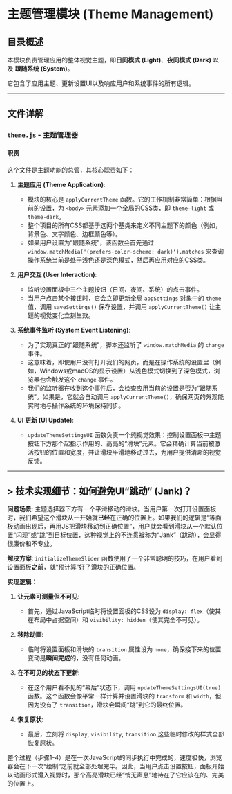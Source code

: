 # 主题管理模块 (Theme Management)

## 目录概述

本模块负责管理应用的整体视觉主题，即**日间模式 (Light)**、**夜间模式 (Dark)** 以及 **跟随系统 (System)**。

它包含了应用主题、更新设置UI以及响应用户和系统事件的所有逻辑。

---

## 文件详解

### `theme.js` - 主题管理器

#### 职责

这个文件是主题功能的总管，其核心职责如下：

1.  **主题应用 (Theme Application)**:
    -   模块的核心是 `applyCurrentTheme` 函数。它的工作机制非常简单：根据当前的设置，为 `<body>` 元素添加一个全局的CSS类，即 `theme-light` 或 `theme-dark`。
    -   整个项目的所有CSS都基于这两个基类来定义不同主题下的颜色（例如，背景色、文字颜色、边框颜色等）。
    -   如果用户设置为“跟随系统”，该函数会首先通过 `window.matchMedia('(prefers-color-scheme: dark)').matches` 来查询操作系统当前是处于浅色还是深色模式，然后再应用对应的CSS类。

2.  **用户交互 (User Interaction)**:
    -   监听设置面板中三个主题按钮（日间、夜间、系统）的点击事件。
    -   当用户点击某个按钮时，它会立即更新全局 `appSettings` 对象中的 `theme` 值，调用 `saveSettings()` 保存设置，并调用 `applyCurrentTheme()` 让主题的视觉变化立刻生效。

3.  **系统事件监听 (System Event Listening)**:
    -   为了实现真正的“跟随系统”，脚本还监听了 `window.matchMedia` 的 `change` 事件。
    -   这意味着，即使用户没有打开我们的网页，而是在操作系统的设置里（例如，Windows或macOS的显示设置）从浅色模式切换到了深色模式，浏览器也会触发这个 `change` 事件。
    -   我们的监听器在收到这个事件后，会检查应用当前的设置是否为“跟随系统”。如果是，它就会自动调用 `applyCurrentTheme()`，确保网页的外观能实时地与操作系统的环境保持同步。

4.  **UI 更新 (UI Update)**:
    -   `updateThemeSettingsUI` 函数负责一个纯视觉效果：控制设置面板中主题按钮下方那个起指示作用的、高亮的“滑块”元素。它会精确计算当前被激活按钮的位置和宽度，并让滑块平滑地移动过去，为用户提供清晰的视觉反馈。

---

## > 技术实现细节：如何避免UI“跳动” (Jank)？

**问题场景**: 主题选择器下方有一个平滑移动的滑块。当用户第一次打开设置面板时，我们希望这个滑块从一开始就**已经**在正确的位置上。如果我们的逻辑是“等面板动画出现后，再用JS把滑块移动到正确位置”，用户就会看到滑块从一个默认位置“闪现”或“跳”到目标位置，这种视觉上的不连贯被称为“Jank”（跳动），会显得很廉价和不专业。

**解决方案**: `initializeThemeSlider` 函数使用了一个非常聪明的技巧，在用户看到设置面板**之前**，就“预计算”好了滑块的正确位置。

**实现逻辑：**

1.  **让元素可测量但不可见**:
    -   首先，通过JavaScript临时将设置面板的CSS设为 `display: flex`（使其在布局中占据空间）和 `visibility: hidden`（使其完全不可见）。

2.  **移除动画**:
    -   临时将设置面板和滑块的 `transition` 属性设为 `none`，确保接下来的位置变动是**瞬间完成**的，没有任何动画。

3.  **在不可见的状态下更新**:
    -   在这个用户看不见的“幕后”状态下，调用 `updateThemeSettingsUI(true)` 函数。这个函数会像平常一样计算并设置滑块的 `transform` 和 `width`，但因为没有了 `transition`，滑块会瞬间“跳”到它的最终位置。

4.  **恢复原状**:
    -   最后，立刻将 `display`, `visibility`, `transition` 这些临时修改的样式全部恢复原状。

整个过程（步骤1-4）是在一次JavaScript的同步执行中完成的，速度极快，浏览器会在下一次“绘制”之前就全部处理完毕。因此，当用户点击设置按钮，面板开始以动画形式滑入视野时，那个高亮滑块已经“悄无声息”地待在了它应该在的、完美的位置上。
